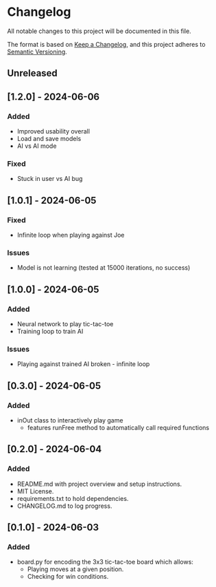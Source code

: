 # Changelog

All notable changes to this project will be documented in this file.

The format is based on [Keep a Changelog](https://keepachangelog.com/en/1.1.0/),
and this project adheres to [Semantic Versioning](https://semver.org/spec/v2.0.0.html).

## Unreleased

## [1.2.0] - 2024-06-06
### Added
- Improved usability overall
- Load and save models
- AI vs AI mode
### Fixed
- Stuck in user vs AI bug

## [1.0.1] - 2024-06-05
### Fixed
- Infinite loop when playing against Joe
### Issues
- Model is not learning (tested at 15000 iterations, no success)

## [1.0.0] - 2024-06-05
### Added
- Neural network to play tic-tac-toe
- Training loop to train AI
### Issues
- Playing against trained AI broken - infinite loop

## [0.3.0] - 2024-06-05
### Added
- inOut class to interactively play game
    - features runFree method to automatically call required functions

## [0.2.0] - 2024-06-04
### Added
- README.md with project overview and setup instructions.
- MIT License.
- requirements.txt to hold dependencies.
- CHANGELOG.md to log progress.

## [0.1.0] - 2024-06-03
### Added
- board.py for encoding the 3x3 tic-tac-toe board which allows:
    - Playing moves at a given position.
    - Checking for win conditions.

